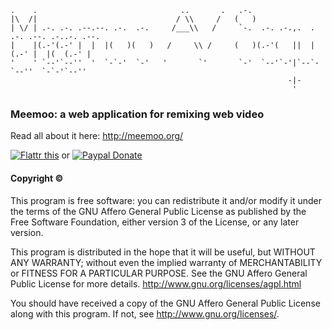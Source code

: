    .    .                                ..       .   .-.                                   
    |\  /|                               / \\     /   (   )                                  
    | \/ | .-. .-. .--.--. .-.  .-.     /___\\   /     `-.  .-. .-.,.  . .-. .--. .-..-. .--.
    |    |(.-'(.-' |  |  |(   )(   )   /     \\ /     (   )(.-'(   ||  |(.-' |  |(  (.-' |   
    '    ' `--'`--''  '  `-`-'  `-'   '       `'       `-'  `--'`-'|`--`-`--''  `-`-'`--''   
                                                                  -|-                        
                                                                   '                         


### Meemoo: a web application for remixing web video

Read all about it here: http://meemoo.org/


<a href="http://flattr.com/thing/183497/Meemoo-a-web-application-for-remixing-web-video" target="_blank"><img src="https://api.flattr.com/button/flattr-badge-large.png" alt="Flattr this" title="Flattr this" border="0" /></a> or <a href="https://www.paypal.com/cgi-bin/webscr?cmd=_s-xclick&amp;hosted_button_id=K7UYG9Y6XLHHS"><img src="https://www.paypal.com/en_US/i/btn/btn_donate_LG.gif" alt="Paypal Donate" /></a>


#### Copyright &copy;

This program is free software: you can redistribute it and/or modify it under the terms of the GNU Affero General Public License as published by the Free Software Foundation, either version 3 of the License, or any later version.

This program is distributed in the hope that it will be useful, but WITHOUT ANY WARRANTY; without even the implied warranty of MERCHANTABILITY or FITNESS FOR A PARTICULAR PURPOSE. See the GNU Affero General Public License for more details. http://www.gnu.org/licenses/agpl.html

You should have received a copy of the GNU Affero General Public License along with this program.  If not, see <http://www.gnu.org/licenses/>.


